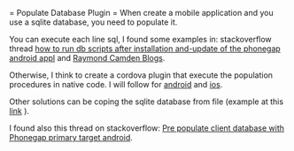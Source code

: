 = Populate Database Plugin =
When create a mobile application and you use a sqlite database, you need to populate it.

You can execute each line sql, I found some examples in: stackoverflow thread [how to run db scripts after installation and-update of the phonegap android appl](http://stackoverflow.com/questions/19093231/how-to-run-db-scripts-after-installation-and-update-of-the-phonegap-android-appl) and [Raymond Camden Blogs](http://www.raymondcamden.com/2013/08/14/Updating-PhoneGap-Databases).
	
Otherwise, I think to create a cordova plugin that execute the population procedures in  native code. I will follow for [android](http://stackoverflow.com/questions/2409126/android-pre-populated-database) and [ios](https://developer.apple.com/library/ios/samplecode/CoreDataBooks/Listings/Classes_RootViewController_m.html#//apple_ref/doc/uid/DTS40008405-Classes_RootViewController_m-DontLinkElementID_14).

Other solutions can be coping the sqlite database from file (example at this [link](http://gauravstomar.blogspot.it/2011/08/prepopulate-sqlite-in-phonegap.html?utm_source=feedburner&utm_medium=feed&utm_campaign=Feed:+GauravSTomarBootstrappingIntelligence+%28Gaurav+S+Tomar+:+Bootstrapping+Intelligence%29) ).

I found also this thread on stackoverflow: [Pre populate client database with Phonegap primary target android](http://stackoverflow.com/questions/9004428/pre-populate-client-database-with-phonegap-primary-target-android).

